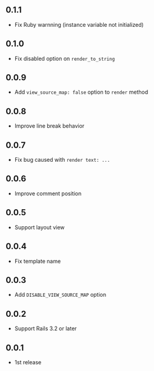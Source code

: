 ## 0.1.1
* Fix Ruby warnning (instance variable not initialized)

## 0.1.0
* Fix disabled option on `render_to_string`

## 0.0.9
* Add `view_source_map: false` option to `render` method

## 0.0.8
* Improve line break behavior

## 0.0.7
* Fix bug caused with `render text: ...`

## 0.0.6
* Improve comment position

## 0.0.5
* Support layout view

## 0.0.4
* Fix template name

## 0.0.3
* Add `DISABLE_VIEW_SOURCE_MAP` option

## 0.0.2
* Support Rails 3.2 or later

## 0.0.1
* 1st release
